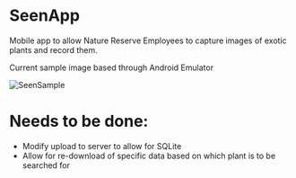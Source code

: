 # SeenApp
Mobile app to allow Nature Reserve Employees to capture images of exotic plants and record them.

Current sample image based through Android Emulator

![SeenSample](https://user-images.githubusercontent.com/31957827/145415003-c3d73f45-3858-4cd0-83ea-a1abb0b50d7f.PNG)


# Needs to be done:
- Modify upload to server to allow for SQLite
- Allow for re-download of specific data based on which plant is to be searched for
